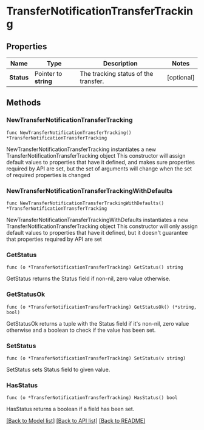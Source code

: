 # TransferNotificationTransferTracking

## Properties

Name | Type | Description | Notes
------------ | ------------- | ------------- | -------------
**Status** | Pointer to **string** | The tracking status of the transfer. | [optional] 

## Methods

### NewTransferNotificationTransferTracking

`func NewTransferNotificationTransferTracking() *TransferNotificationTransferTracking`

NewTransferNotificationTransferTracking instantiates a new TransferNotificationTransferTracking object
This constructor will assign default values to properties that have it defined,
and makes sure properties required by API are set, but the set of arguments
will change when the set of required properties is changed

### NewTransferNotificationTransferTrackingWithDefaults

`func NewTransferNotificationTransferTrackingWithDefaults() *TransferNotificationTransferTracking`

NewTransferNotificationTransferTrackingWithDefaults instantiates a new TransferNotificationTransferTracking object
This constructor will only assign default values to properties that have it defined,
but it doesn't guarantee that properties required by API are set

### GetStatus

`func (o *TransferNotificationTransferTracking) GetStatus() string`

GetStatus returns the Status field if non-nil, zero value otherwise.

### GetStatusOk

`func (o *TransferNotificationTransferTracking) GetStatusOk() (*string, bool)`

GetStatusOk returns a tuple with the Status field if it's non-nil, zero value otherwise
and a boolean to check if the value has been set.

### SetStatus

`func (o *TransferNotificationTransferTracking) SetStatus(v string)`

SetStatus sets Status field to given value.

### HasStatus

`func (o *TransferNotificationTransferTracking) HasStatus() bool`

HasStatus returns a boolean if a field has been set.


[[Back to Model list]](../README.md#documentation-for-models) [[Back to API list]](../README.md#documentation-for-api-endpoints) [[Back to README]](../README.md)


